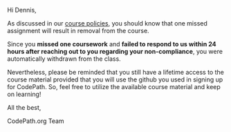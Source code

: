 Hi Dennis,

As discussed in our [course policies](https://courses.codepath.org/snippets/ios_university/policies_remote_fall19), you should know that one missed assignment will result in removal from the course.

Since you **missed one coursework** and **failed to respond to us within 24 hours after reaching out to you regarding your non-compliance**, you were automatically withdrawn from the class.

Nevertheless, please be reminded that you still have a lifetime access to the course material provided that you will use the github you used in signing up for CodePath. So, feel free to utilize the available course material and keep on learning!

All the best,

CodePath.org Team
